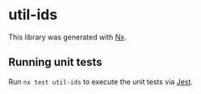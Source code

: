 # util-ids

This library was generated with [Nx](https://nx.dev).

## Running unit tests

Run `nx test util-ids` to execute the unit tests via [Jest](https://jestjs.io).
